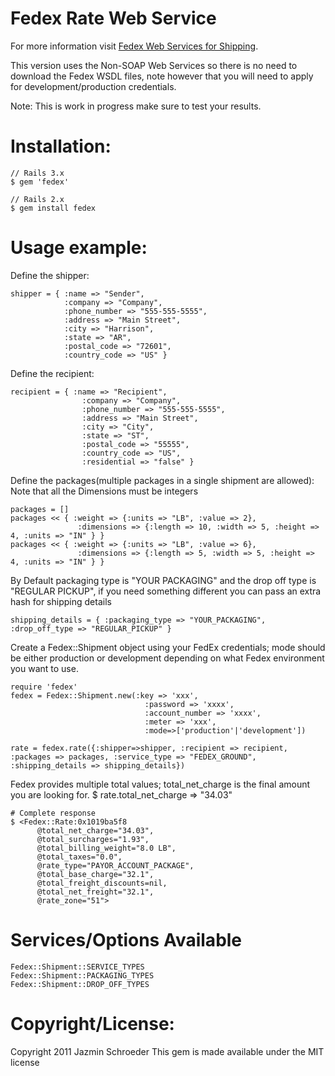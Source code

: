 # Fedex Rate Web Service

For more information visit [Fedex Web Services for Shipping](https://www.fedex.com/wpor/web/jsp/drclinks.jsp?links=wss/index.html).

This version uses the Non-SOAP Web Services so there is no need to download the Fedex WSDL files, note however that you will need to apply for 
development/production credentials.

Note: This is work in progress make sure to test your results.

# Installation:
    // Rails 3.x
    $ gem 'fedex'
    
    // Rails 2.x
    $ gem install fedex 

# Usage example:
   
Define the shipper:
                                     
    shipper = { :name => "Sender", 
                :company => "Company", 
                :phone_number => "555-555-5555", 
                :address => "Main Street", 
                :city => "Harrison", 
                :state => "AR", 
                :postal_code => "72601", 
                :country_code => "US" }

Define the recipient:    

    recipient = { :name => "Recipient", 
                    :company => "Company", 
                    :phone_number => "555-555-5555", 
                    :address => "Main Street", 
                    :city => "City", 
                    :state => "ST", 
                    :postal_code => "55555", 
                    :country_code => "US", 
                    :residential => "false" }
Define the packages(multiple packages in a single shipment are allowed):
Note that all the Dimensions must be integers
                    
    packages = []
    packages << { :weight => {:units => "LB", :value => 2}, 
                   :dimensions => {:length => 10, :width => 5, :height => 4, :units => "IN" } }
    packages << { :weight => {:units => "LB", :value => 6}, 
                   :dimensions => {:length => 5, :width => 5, :height => 4, :units => "IN" } }

By Default packaging type is "YOUR PACKAGING" and the drop off type is "REGULAR PICKUP", if you need something different you can pass an extra hash for shipping details

    shipping_details = { :packaging_type => "YOUR_PACKAGING", :drop_off_type => "REGULAR_PICKUP" }  
       
    
Create a Fedex::Shipment object using your FedEx credentials; mode should be either production or development depending on what Fedex environment you want to use.

    require 'fedex'
    fedex = Fedex::Shipment.new(:key => 'xxx', 
                                  :password => 'xxxx', 
                                  :account_number => 'xxxx', 
                                  :meter => 'xxx', 
                                  :mode=>['production'|'development'])      

    rate = fedex.rate({:shipper=>shipper, :recipient => recipient, :packages => packages, :service_type => "FEDEX_GROUND", :shipping_details => shipping_details})    
    
Fedex provides multiple total values; total_net_charge is the final amount you are looking for. 
    $ rate.total_net_charge => "34.03"     
    
    # Complete response                              
    $ <Fedex::Rate:0x1019ba5f8 
          @total_net_charge="34.03", 
          @total_surcharges="1.93", 
          @total_billing_weight="8.0 LB", 
          @total_taxes="0.0",   
          @rate_type="PAYOR_ACCOUNT_PACKAGE", 
          @total_base_charge="32.1", 
          @total_freight_discounts=nil, 
          @total_net_freight="32.1", 
          @rate_zone="51"> 
       
           
# Services/Options Available

    Fedex::Shipment::SERVICE_TYPES
    Fedex::Shipment::PACKAGING_TYPES
    Fedex::Shipment::DROP_OFF_TYPES

# Copyright/License:
Copyright 2011 Jazmin Schroeder
This gem is made available under the MIT license

